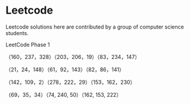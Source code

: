 # Leetcode

Leetcode solutions here are contributed by a group of computer science students.

LeetCode Phase 1

（160，237，328）（203，206，19）（83，234，147）

（21，24，148）（61，92，143）（82，86，141）

（142，109，2）（278，222，29）（153，162，230）

（69，35，34）（74, 240, 50）（162, 153, 222）
